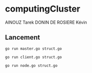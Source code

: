 # computingCluster

AINOUZ Tarek
DONIN DE ROSIERE Kévin

## Lancement
`go run master.go struct.go`

`go run client.go struct.go`

`go run node.go struct.go`
